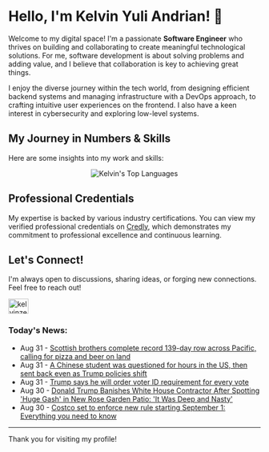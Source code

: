 # Hello, I'm Kelvin Yuli Andrian! 👋

Welcome to my digital space! I'm a passionate **Software Engineer** who thrives on building and collaborating to create meaningful technological solutions. For me, software development is about solving problems and adding value, and I believe that collaboration is key to achieving great things.

I enjoy the diverse journey within the tech world, from designing efficient backend systems and managing infrastructure with a DevOps approach, to crafting intuitive user experiences on the frontend. I also have a keen interest in cybersecurity and exploring low-level systems.

## My Journey in Numbers & Skills

Here are some insights into my work and skills:

<p align="center">
  <img src="https://github-readme-stats.vercel.app/api/top-langs/?username=kelvinzer0&layout=compact&theme=radical" alt="Kelvin's Top Languages" />
</p>

## Professional Credentials

My expertise is backed by various industry certifications. You can view my verified professional credentials on [Credly](https://www.credly.com/users/kelvin-yuli-andrian/badges), which demonstrates my commitment to professional excellence and continuous learning.

## Let's Connect!

I'm always open to discussions, sharing ideas, or forging new connections. Feel free to reach out!

<p align="left">
    <a href="https://linkedin.com/in/kelvinzero" target="blank"><img align="center" src="https://cdn.jsdelivr.net/npm/simple-icons@3.0.1/icons/linkedin.svg" alt="kelvinzero" height="30" width="40" /></a>
</p>

### Today's News:

<!-- feed start -->
- Aug 31 - [Scottish brothers complete record 139-day row across Pacific, calling for pizza and beer on land](https://www.yahoo.com/news/articles/scottish-brothers-complete-record-139-062050493.html)
- Aug 31 - [A Chinese student was questioned for hours in the US, then sent back even as Trump policies shift](https://www.yahoo.com/news/articles/chinese-student-questioned-hours-us-040159644.html)
- Aug 31 - [Trump says he will order voter ID requirement for every vote](https://www.yahoo.com/news/articles/trump-says-order-voter-id-020234202.html)
- Aug 30 - [Donald Trump Banishes White House Contractor After Spotting 'Huge Gash' in New Rose Garden Patio: 'It Was Deep and Nasty'](https://www.yahoo.com/news/articles/donald-trump-banishes-white-house-232011234.html)
- Aug 30 - [Costco set to enforce new rule starting September 1: Everything you need to know](https://www.yahoo.com/news/articles/costco-set-enforce-rule-starting-221559585.html)
<!-- feed end -->

---

Thank you for visiting my profile!
